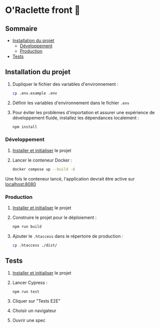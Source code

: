 # O'Raclette front 🧀

## Sommaire

- [Installation du projet](#Installation-du-projet)
  - [Développement](#Développement)
  - [Production](#Production)
- [Tests](#Tests)

## Installation du projet

1. Dupliquer le fichier des variables d'environnement :

   ```sh
   cp .env.example .env
   ```

1. Définir les variables d'environnement dans le fichier `.env`

1. Pour éviter les problèmes d'importation et assurer une expérience de développement fluide, installez les dépendances localement :

   ```sh
   npm install
   ```

### Développement

1. [Installer et initialiser](#Installation-du-projet) le projet

2. Lancer le conteneur Docker :

   ```sh
   docker compose up --build -d
   ```

Une fois le conteneur lancé, l'application devrait être active sur [localhost:8080](http://localhost:8080/)

### Production

1. [Installer et initialiser](#Installation-du-projet) le projet

1. Construire le projet pour le déploiement :

   ```sh
   npm run build
   ```

1. Ajouter le `.htaccess` dans le répertoire de production :

   ```sh
   cp .htaccess ./dist/
   ```

## Tests

1. [Installer et initialiser](#Installation-du-projet) le projet

1. Lancer Cypress :

   ```sh
   npm run test
   ```

1. Cliquer sur "Tests E2E"

1. Choisir un navigateur

1. Ouvrir une spec
